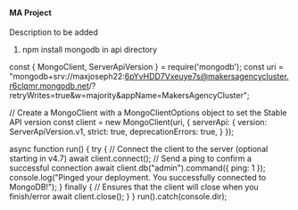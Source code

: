#### MA Project

Description to be added

1. npm install mongodb in api directory


const { MongoClient, ServerApiVersion } = require('mongodb');
const uri = "mongodb+srv://maxjoseph22:6pYvHDD7Vxeuye7s@makersagencycluster.r6clqmr.mongodb.net/?retryWrites=true&w=majority&appName=MakersAgencyCluster";

// Create a MongoClient with a MongoClientOptions object to set the Stable API version
const client = new MongoClient(uri, {
  serverApi: {
    version: ServerApiVersion.v1,
    strict: true,
    deprecationErrors: true,
  }
});

async function run() {
  try {
    // Connect the client to the server	(optional starting in v4.7)
    await client.connect();
    // Send a ping to confirm a successful connection
    await client.db("admin").command({ ping: 1 });
    console.log("Pinged your deployment. You successfully connected to MongoDB!");
  } finally {
    // Ensures that the client will close when you finish/error
    await client.close();
  }
}
run().catch(console.dir);

